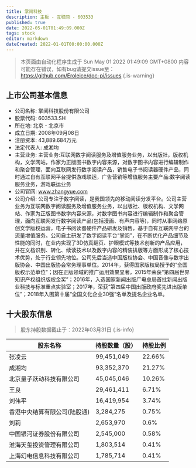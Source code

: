 ```yaml
---
title: 掌阅科技
description: 主板 - 互联网 - 603533
published: true
date: 2022-05-01T01:49:09.000Z
tags: stock
editor: markdown
dateCreated: 2022-01-01T00:00:00.000Z
---
```


> 本页面由自动化程序生成于 Sun May 01 2022 01:49:09 GMT+0800
> 内容可能存在错误，如有bug请提交issue至：https://github.com/Eroleice/doc-pi/issues
{.is-warning}

## 上市公司基本信息
- 公司名称: 掌阅科技股份有限公司
- 股票代码: 603533.SH
- 所在地: 北京 - 北京市
- 成立日期: 2008年09月08日
- 注册资本: 43,889.684万元
- 法定代表人: 成湘均
- 主营业务: 主营业务:互联网数字阅读服务及增值服务业务，以出版社，版权机构，文学网站，作家为正版图书数字内容来源，对数字图书内容进行编辑制作和聚合管理，面向互联网发行数字阅读产品，销售电子书阅读器硬件产品，同时通过自有互联网平台提供游戏联运，广告营销等增值服务主要产品:数字阅读服务业务，游戏联运业务
- 公司官网: www.zhangyue.com
- 公司介绍: 公司专注于数字阅读，是我国领先的移动阅读分发平台。公司主营业务为互联网数字阅读服务及增值服务业务，以出版社、版权机构、文学网站、作家为正版图书数字内容来源，对数字图书内容进行编辑制作和聚合管理，面向互联网发行数字阅读产品(包括漫画、有声内容等)，同时从事网络原创文学版权运营，电子书阅读器硬件产品研发及销售，基于自有互联网平台的流量增值服务。公司自主研发了数字阅读平台“掌阅”，在不断优化产品细节及性能的同时，在业内实现了3D仿真翻页、护眼模式等技术创新的产品应用，并在文档识别、转化、续读技术以及数字内容的精装排版等方面形成了核心技术优势，处于行业领先地位。公司先后当选中国版权协会、中国音像与数字出版协会、中国出版协会常务理事单位。2014年，获得国家版权局授予的“全国版权示范单位”；因在正版领域的推广运用效果显著，2015年荣获“第四届世界知识产权组织版权金奖”；2016年，入选国家新闻出版广电总局首批新闻出版业科技与标准重点实验室；2017年，荣获“第四届中国出版政府奖先进出版单位”；2018年入围第十届“全国文化企业30强”名单及提名企业名单。


## 十大股东信息
> 股东持股数据截止于：2022年03月31日
{.is-info}

| 股东名称 | 持股数量（股） | 持股比例 |
| --- | --- | --- |
| 张凌云 | 99,451,049 | 22.66% |
| 成湘均 | 93,352,370 | 21.27% |
| 北京量子跃动科技有限公司 | 45,045,046 | 10.26% |
| 王良 | 29,461,411 | 6.71% |
| 刘伟平 | 16,419,954 | 3.74% |
| 香港中央结算有限公司(陆股通) | 3,284,275 | 0.75% |
| 刘莉 | 2,653,970 | 0.6% |
| 中国银河证券股份有限公司 | 2,545,000 | 0.58% |
| 淮海天玺投资管理有限公司 | 1,803,514 | 0.41% |
| 上海幻电信息科技有限公司 | 1,785,714 | 0.41% |




